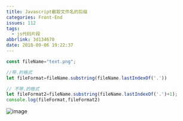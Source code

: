 ```yaml
---
title: Javascript截取文件名的后缀
categories: Front-End
issues: 112
tags:
  - js代码片段
abbrlink: 3d134670
date: 2018-09-06 19:22:37
---
```


```js
const fileName="text.png";

//带.的格式
let fileFormat=fileName.substring(fileName.lastIndexOf('.'))

// 不带.的格式
let fileFormat2=fileName.substring(fileName.lastIndexOf('.')+1);
console.log(fileFormat,fileFormat2)
```
![image](https://user-images.githubusercontent.com/22697565/45154907-b8d2b080-b20b-11e8-944d-3adde64b69dd.png)



